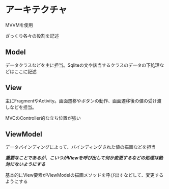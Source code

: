 

# アーキテクチャ
MVVMを使用

ざっくり各々の役割を記述

## Model
データクラスなどを主に担当。Sqliteの文や該当するクラスのデータの下処理などはここに記述

## View
主にFragmentやActivity。画面遷移やボタンの動作、画面遷移後の値の受け渡しなどを担当。

MVCのController的な立ち位置が強い

## ViewModel
データバインディングによって、バインディングされた値の描画などを担当

***重要なことであるが、こいつがViewを呼び出して何か変更するなどの処理は絶対にないようにする***

基本的にView要素がViewModelの描画メソッドを呼び出すなどして、変更するようにする
